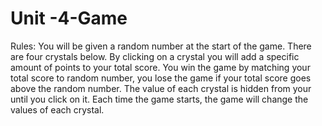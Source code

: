 # Unit -4-Game
Rules: You will be given a random number at the start of the game.
        There are four crystals below. By clicking on a crystal you will add a specific amount of points to your total score.
        You win the game by matching your total score to random number, you lose the game if your total score goes above the random number.
        The value of each crystal is hidden from your until you click on it.
        Each time the game starts, the game will change the values of each crystal.
